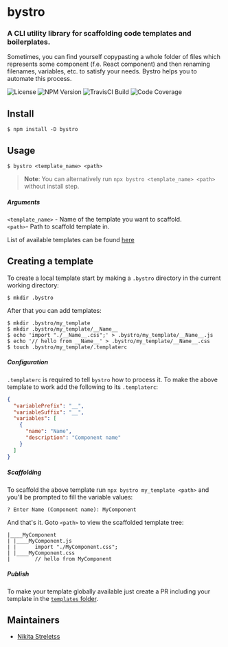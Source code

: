 # bystro

### A CLI utility library for scaffolding code templates and boilerplates.

Sometimes, you can find yourself copypasting a whole folder of files which represents some component (f.e. React component) and then renaming filenames, variables, etc. to satisfy your needs. Bystro helps you to automate this process.

![License](https://img.shields.io/npm/l/bystro)
![NPM Version](https://img.shields.io/npm/v/bystro)
![TravisCI Build](https://badgen.net/travis/streletss/bystro?label=build)
![Code Coverage](https://codecov.io/gh/streletss/bystro/branch/main/graph/badge.svg)

## Install

```console
$ npm install -D bystro
```

## Usage

```console
$ bystro <template_name> <path>
```

> **Note**: You can alternatively run `npx bystro <template_name> <path>` without install step.

##### Arguments

`<template_name>` - Name of the template you want to scaffold.<br />
`<path>`- Path to scaffold template in.

List of available templates can be found [here](https://github.com/streletss/bystro/tree/main/templates)

## Creating a template

To create a local template start by making a `.bystro` directory in the current working directory:

```console
$ mkdir .bystro
```

After that you can add templates:

```console
$ mkdir .bystro/my_template
$ mkdir .bystro/my_template/__Name__
$ echo 'import "./__Name__.css";' > .bystro/my_template/__Name__.js
$ echo '// hello from __Name__' > .bystro/my_template/__Name__.css
$ touch .bystro/my_template/.templaterc
```

##### Configuration

`.templaterc` is required to tell `bystro` how to process it. To make the above template to work add the following to its `.templaterc`:

```json
{
  "variablePrefix": "__",
  "variableSuffix": "__",
  "variables": [
    {
      "name": "Name",
      "description": "Component name"
    }
  ]
}
```

##### Scaffolding

To scaffold the above template run `npx bystro my_template <path>` and you'll be prompted to fill the variable values:

```
? Enter Name (Component name): MyComponent
```

And that's it. Goto `<path>` to view the scaffolded template tree:

```
|____MyComponent
| |____MyComponent.js
| |      import "./MyComponent.css";
| |____MyComponent.css
|        // hello from MyComponent
```

##### Publish

To make your template globally available just create a PR including your template in the [`templates` folder](https://github.com/streletss/bystro/tree/main/templates).

## Maintainers

- [Nikita Streletss](https://github.com/streletss)
